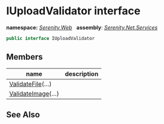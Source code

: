 # IUploadValidator interface
**namespace:** *[Serenity.Web](../README.md#serenity.web-namespace)*   **assembly**: *[Serenity.Net.Services](../README.md)*

```csharp
public interface IUploadValidator
```

## Members

| name | description |
| --- | --- |
| [ValidateFile](IUploadValidator/ValidateFile.md)(…) |  |
| [ValidateImage](IUploadValidator/ValidateImage.md)(…) |  |

## See Also